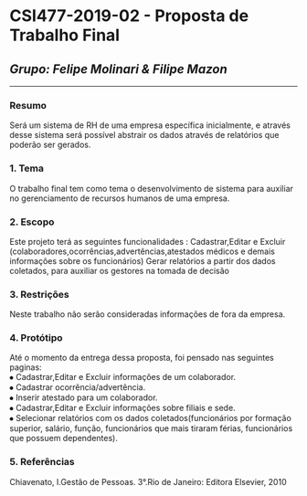 # **CSI477-2019-02 - Proposta de Trabalho Final**
## *Grupo: Felipe Molinari & Filipe Mazon*

--------------

<!-- Descrever um resumo sobre o trabalho. -->

### Resumo

  Será um sistema de RH de uma empresa específica inicialmente, e através desse sistema será possível abstrair os dados através de relatórios que poderão ser gerados. 

<!-- Apresentar o tema. -->
### 1. Tema

O trabalho final tem como tema o desenvolvimento de sistema para auxiliar no
gerenciamento de recursos humanos de uma empresa.

<!-- Descrever e limitar o escopo da aplicação. -->
### 2. Escopo

  Este projeto terá as seguintes funcionalidades :
  Cadastrar,Editar e Excluir (colaboradores,ocorrências,advertências,atestados médicos e demais informações sobre os funcionários)
  Gerar relatórios a partir dos dados coletados, para auxiliar os gestores na tomada de decisão
  
<!-- Apresentar restrições de funcionalidades e de escopo. -->
### 3. Restrições

  Neste trabalho não serão consideradas informações de fora da empresa.

<!-- Construir alguns protótipos para a aplicação, disponibilizá-los no Github e descrever o que foi considerado. //-->
### 4. Protótipo

  Até o momento da entrega dessa proposta, foi pensado nas seguintes paginas:  
    ⦁ Cadastrar,Editar e Excluir informações de um colaborador.  
    ⦁ Cadastrar ocorrência/advertência.  
    ⦁ Inserir atestado para um colaborador.  
    ⦁ Cadastrar,Editar e Excluir informações sobre filiais e sede.  
    ⦁ Selecionar relatórios com os dados coletados(funcionários por formação superior, salário, função, funcionários que mais tiraram       férias, funcionários que possuem dependentes).

### 5. Referências

  Chiavenato, I.Gestão de Pessoas. 3°.Rio de Janeiro: Editora Elsevier, 2010
